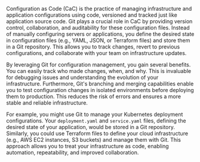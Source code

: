 Configuration as Code (CaC) is the practice of managing infrastructure and application configurations using code, versioned and tracked just like application source code. Git plays a crucial role in CaC by providing version control, collaboration, and auditability for these configuration files. Instead of manually configuring servers or applications, you define the desired state in configuration files (e.g., YAML, JSON, or Terraform files) and store them in a Git repository. This allows you to track changes, revert to previous configurations, and collaborate with your team on infrastructure updates.

By leveraging Git for configuration management, you gain several benefits. You can easily track who made changes, when, and why. This is invaluable for debugging issues and understanding the evolution of your infrastructure. Furthermore, Git's branching and merging capabilities enable you to test configuration changes in isolated environments before deploying them to production. This reduces the risk of errors and ensures a more stable and reliable infrastructure.

For example, you might use Git to manage your Kubernetes deployment configurations. Your `deployment.yaml` and `service.yaml` files, defining the desired state of your application, would be stored in a Git repository. Similarly, you could use Terraform files to define your cloud infrastructure (e.g., AWS EC2 instances, S3 buckets) and manage them with Git. This approach allows you to treat your infrastructure as code, enabling automation, repeatability, and improved collaboration.